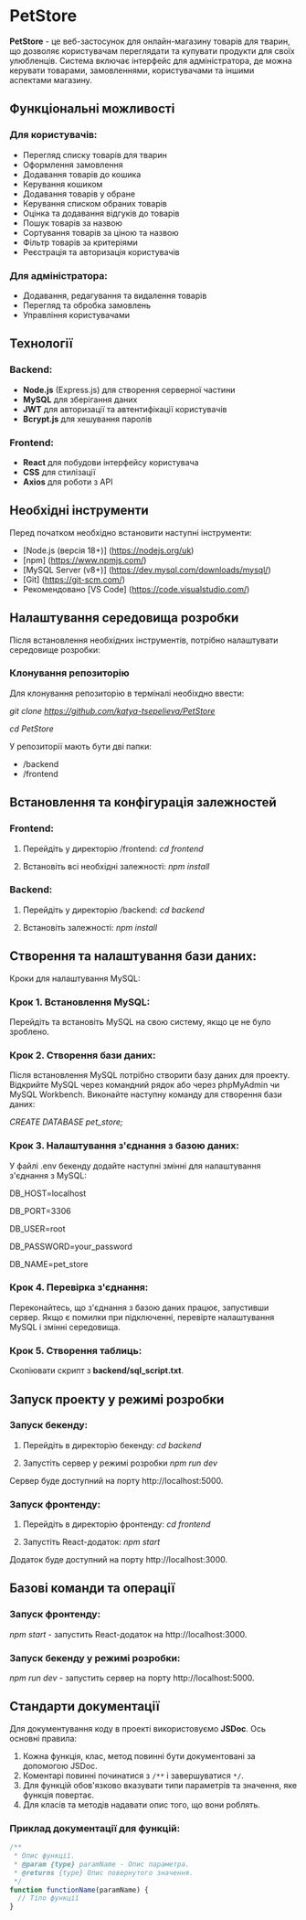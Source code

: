 # PetStore

**PetStore** - це веб-застосунок для онлайн-магазину товарів для тварин, що дозволяє користувачам переглядати та купувати продукти для своїх улюбленців. Система включає інтерфейс для адміністратора, де можна керувати товарами, замовленнями, користувачами та іншими аспектами магазину.

## Функціональні можливості

### Для користувачів:
- Перегляд списку товарів для тварин
- Оформлення замовлення
- Додавання товарів до кошика
- Керування кошиком
- Додавання товарів у обране
- Керування списком обраних товарів
- Оцінка та додавання відгуків до товарів
- Пошук товарів за назвою
- Сортування товарів за ціною та назвою
- Фільтр товарів за критеріями
- Реєстрація та авторизація користувачів

### Для адміністратора:
- Додавання, редагування та видалення товарів
- Перегляд та обробка замовлень
- Управління користувачами

## Технології

### Backend:
- **Node.js** (Express.js) для створення серверної частини
- **MySQL** для зберігання даних
- **JWT** для авторизації та автентифікації користувачів
- **Bcrypt.js** для хешування паролів

### Frontend:
- **React** для побудови інтерфейсу користувача
- **CSS** для стилізації
- **Axios** для роботи з API


## Необхідні інструменти

Перед початком необхідно встановити наступні інструменти:

- [Node.js (версія 18+)] (https://nodejs.org/uk)
- [npm] (https://www.npmjs.com/)
- [MySQL Server (v8+)] (https://dev.mysql.com/downloads/mysql/)
- [Git] (https://git-scm.com/)
- Рекомендовано [VS Code] (https://code.visualstudio.com/)

## Налаштування середовища розробки

Після встановлення необхідних інструментів, потрібно налаштувати середовище розробки:

### Клонування репозиторію 

Для клонування репозиторію в терміналі необіхдно ввести:

*git clone https://github.com/katya-tsepelieva/PetStore*

*cd PetStore*

У репозиторії мають бути дві папки:
- /backend
- /frontend

## Встановлення та конфігурація залежностей

### Frontend:

1. Перейдіть у директорію /frontend:
*cd frontend*

2. Встановіть всі необхідні залежності:
*npm install*

### Backend:

1. Перейдіть у директорію /backend:
*cd backend*

2. Встановіть залежності:
*npm install*

## Створення та налаштування бази даних:

Кроки для налаштування MySQL:

### Крок 1. Встановлення MySQL:
Перейдіть та встановіть MySQL на свою систему, якщо це не було зроблено.

### Крок 2. Створення бази даних:
Після встановлення MySQL потрібно створити базу даних для проекту. Відкрийте MySQL через командний рядок або через phpMyAdmin чи MySQL Workbench.
Виконайте наступну команду для створення бази даних:

*CREATE DATABASE pet_store;*

### Крок 3. Налаштування з'єднання з базою даних:
У файлі .env бекенду додайте наступні змінні для налаштування з'єднання з MySQL:

DB_HOST=localhost

DB_PORT=3306

DB_USER=root

DB_PASSWORD=your_password

DB_NAME=pet_store

### Крок 4. Перевірка з'єднання:
Переконайтесь, що з'єднання з базою даних працює, запустивши сервер. Якщо є помилки при підключенні, перевірте налаштування MySQL і змінні середовища. 

### Крок 5. Створення таблиць:
Скопіювати скрипт з **backend/sql_script.txt**. 

## Запуск проекту у режимі розробки

### Запуск бекенду:

1. Перейдіть в директорію бекенду:
*cd backend*

2. Запустіть сервер у режимі розробки
*npm run dev*

Сервер буде доступний на порту http://localhost:5000.

### Запуск фронтенду:

1. Перейдіть в директорію фронтенду:
*cd frontend*

2. Запустіть React-додаток:
*npm start*

Додаток буде доступний на порту http://localhost:3000.

## Базові команди та операції

### Запуск фронтенду: 

*npm start* - запустить React-додаток на http://localhost:3000.

### Запуск бекенду у режимі розробки:

*npm run dev* - запустить сервер на порту http://localhost:5000.

## Стандарти документації

Для документування коду в проекті використовуємо **JSDoc**. Ось основні правила:
1. Кожна функція, клас, метод повинні бути документовані за допомогою JSDoc.
2. Коментарі повинні починатися з `/**` і завершуватися `*/`.
3. Для функцій обов'язково вказувати типи параметрів та значення, яке функція повертає.
4. Для класів та методів надавати опис того, що вони роблять.

### Приклад документації для функцій:
```js
/**
 * Опис функції.
 * @param {type} paramName - Опис параметра.
 * @returns {type} Опис повернутого значення.
 */
function functionName(paramName) {
  // Тіло функції
}

